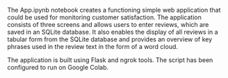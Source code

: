 The App.ipynb notebook creates a functioning simple web application that could be used for monitoring customer satisfaction.
The application consists of three screens and allows users to enter reviews, which are saved in an SQLite database. 
It also enables the display of all reviews in a tabular form from the SQLite database and provides an overview of key phrases used in the review text in the form of a word cloud.

The application is built using Flask and ngrok tools. The script has been configured to run on Google Colab.
